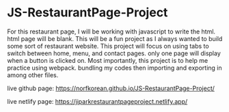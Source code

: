 # JS-RestaurantPage-Project


For this restaurant page, I will be working with javascript to write the html. html page will be blank. This will be a fun project as I always wanted to build some sort of restaurant website.  This project will focus on using tabs to switch between home, menu, and contact pages. only one page will display when a button is clicked on.  Most importantly, this project is to help me practice using webpack. bundling my codes then importing and exporting in among other files. 

live github page: https://norfkorean.github.io/JS-RestaurantPage-Project/

live netlify page: https://jiparkrestaurantpageproject.netlify.app/